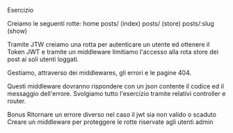 Esercizio

Creiamo le seguenti rotte:
home
posts/ (index)
posts/ (store)
posts/:slug (show)

Tramite JTW creiamo una rotta per autenticare un utente ed ottenere il Token JWT e tramite un middleware limitiamo l'accesso alla rota store dei post ai soli utenti loggati.

Gestiamo, attraverso dei middlewares, gli errori e le pagine 404.

Questi middleware dovranno rispondere con un json contente il codice ed il messaggio dell'errore.
Svolgiamo tutto l'esercizio tramite relativi controller e router.

Bonus
Ritornare un errore diverso nel caso il jwt sia non valido o scaduto
Creare un middleware per proteggere le rotte riservate agli utenti admin
